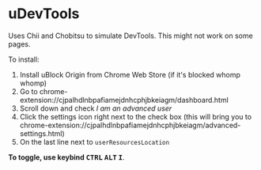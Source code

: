 # uDevTools
Uses Chii and Chobitsu to simulate DevTools. This might not work on some pages.

To install:

1. Install uBlock Origin from Chrome Web Store (if it's blocked whomp whomp)
2. Go to chrome-extension://cjpalhdlnbpafiamejdnhcphjbkeiagm/dashboard.html
3. Scroll down and check *I am an advanced user*
4. Click the settings icon right next to the check box (this will bring you to chrome-extension://cjpalhdlnbpafiamejdnhcphjbkeiagm/advanced-settings.html)
5. On the last line next to `userResourcesLocation`

**To toggle, use keybind <kbd>CTRL</kbd> <kbd>ALT</kbd> <kbd>I</kbd>**.
